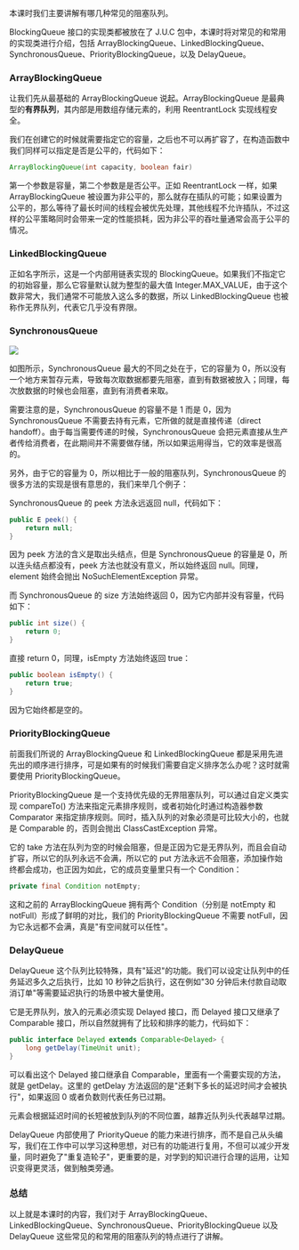 本课时我们主要讲解有哪几种常见的阻塞队列。

BlockingQueue 接口的实现类都被放在了 J.U.C 包中，本课时将对常见的和常用的实现类进行介绍，包括 ArrayBlockingQueue、LinkedBlockingQueue、SynchronousQueue、PriorityBlockingQueue，以及 DelayQueue。

### ArrayBlockingQueue

让我们先从最基础的 ArrayBlockingQueue 说起。ArrayBlockingQueue 是最典型的**有界队列**，其内部是用数组存储元素的，利用 ReentrantLock 实现线程安全。

我们在创建它的时候就需要指定它的容量，之后也不可以再扩容了，在构造函数中我们同样可以指定是否是公平的，代码如下：

```java
ArrayBlockingQueue(int capacity, boolean fair)
```

第一个参数是容量，第二个参数是是否公平。正如 ReentrantLock 一样，如果 ArrayBlockingQueue 被设置为非公平的，那么就存在插队的可能；如果设置为公平的，那么等待了最长时间的线程会被优先处理，其他线程不允许插队，不过这样的公平策略同时会带来一定的性能损耗，因为非公平的吞吐量通常会高于公平的情况。

### LinkedBlockingQueue

正如名字所示，这是一个内部用链表实现的 BlockingQueue。如果我们不指定它的初始容量，那么它容量默认就为整型的最大值 Integer.MAX_VALUE，由于这个数非常大，我们通常不可能放入这么多的数据，所以 LinkedBlockingQueue 也被称作无界队列，代表它几乎没有界限。

### SynchronousQueue

![](https://s0.lgstatic.com/i/image3/M01/62/7E/Cgq2xl4lhhSAZIuZAABMMZW2RVk163.png)

如图所示，SynchronousQueue 最大的不同之处在于，它的容量为 0，所以没有一个地方来暂存元素，导致每次取数据都要先阻塞，直到有数据被放入；同理，每次放数据的时候也会阻塞，直到有消费者来取。

需要注意的是，SynchronousQueue 的容量不是 1 而是 0，因为 SynchronousQueue 不需要去持有元素，它所做的就是直接传递（direct handoff）。由于每当需要传递的时候，SynchronousQueue 会把元素直接从生产者传给消费者，在此期间并不需要做存储，所以如果运用得当，它的效率是很高的。

另外，由于它的容量为 0，所以相比于一般的阻塞队列，SynchronousQueue 的很多方法的实现是很有意思的，我们来举几个例子：

SynchronousQueue 的 peek 方法永远返回 null，代码如下：

```java
public E peek() {
    return null;
}
```

因为 peek 方法的含义是取出头结点，但是 SynchronousQueue 的容量是 0，所以连头结点都没有，peek 方法也就没有意义，所以始终返回 null。同理，element 始终会抛出 NoSuchElementException 异常。

而 SynchronousQueue 的 size 方法始终返回 0，因为它内部并没有容量，代码如下：

```java
public int size() {
    return 0;
}
```

直接 return 0，同理，isEmpty 方法始终返回 true：

```java
public boolean isEmpty() {
    return true;
}
```

因为它始终都是空的。

### PriorityBlockingQueue

前面我们所说的 ArrayBlockingQueue 和 LinkedBlockingQueue 都是采用先进先出的顺序进行排序，可是如果有的时候我们需要自定义排序怎么办呢？这时就需要使用 PriorityBlockingQueue。

PriorityBlockingQueue 是一个支持优先级的无界阻塞队列，可以通过自定义类实现 compareTo() 方法来指定元素排序规则，或者初始化时通过构造器参数 Comparator 来指定排序规则。同时，插入队列的对象必须是可比较大小的，也就是 Comparable 的，否则会抛出 ClassCastException 异常。

它的 take 方法在队列为空的时候会阻塞，但是正因为它是无界队列，而且会自动扩容，所以它的队列永远不会满，所以它的 put 方法永远不会阻塞，添加操作始终都会成功，也正因为如此，它的成员变量里只有一个 Condition：

```java
private final Condition notEmpty;
```

这和之前的 ArrayBlockingQueue 拥有两个 Condition（分别是 notEmpty 和 notFull）形成了鲜明的对比，我们的 PriorityBlockingQueue 不需要 notFull，因为它永远都不会满，真是"有空间就可以任性"。

### DelayQueue

DelayQueue 这个队列比较特殊，具有"延迟"的功能。我们可以设定让队列中的任务延迟多久之后执行，比如 10 秒钟之后执行，这在例如"30 分钟后未付款自动取消订单"等需要延迟执行的场景中被大量使用。

它是无界队列，放入的元素必须实现 Delayed 接口，而 Delayed 接口又继承了 Comparable 接口，所以自然就拥有了比较和排序的能力，代码如下：

```java
public interface Delayed extends Comparable<Delayed> {
    long getDelay(TimeUnit unit);
}
```

可以看出这个 Delayed 接口继承自 Comparable，里面有一个需要实现的方法，就是 getDelay。这里的 getDelay 方法返回的是"还剩下多长的延迟时间才会被执行"，如果返回 0 或者负数则代表任务已过期。

元素会根据延迟时间的长短被放到队列的不同位置，越靠近队列头代表越早过期。

DelayQueue 内部使用了 PriorityQueue 的能力来进行排序，而不是自己从头编写，我们在工作中可以学习这种思想，对已有的功能进行复用，不但可以减少开发量，同时避免了"重复造轮子"，更重要的是，对学到的知识进行合理的运用，让知识变得更灵活，做到触类旁通。

### 总结

以上就是本课时的内容，我们对于 ArrayBlockingQueue、LinkedBlockingQueue、SynchronousQueue、PriorityBlockingQueue 以及 DelayQueue 这些常见的和常用的阻塞队列的特点进行了讲解。
